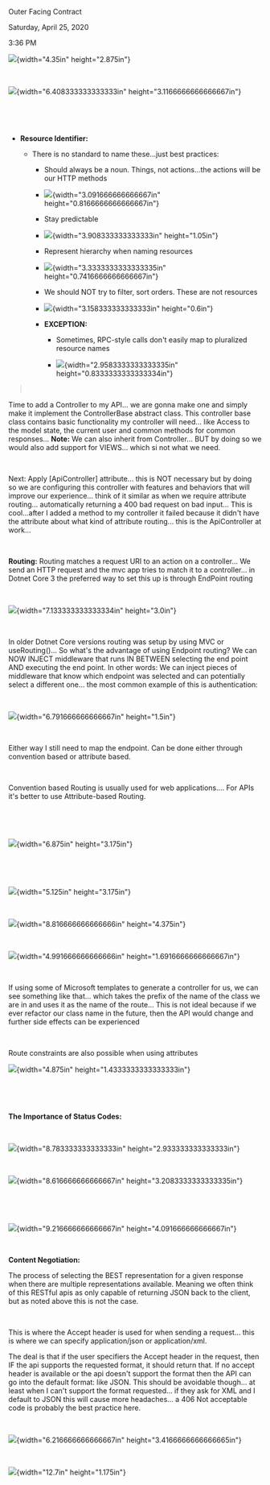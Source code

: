Outer Facing Contract

Saturday, April 25, 2020

3:36 PM

![](001_Outer_Facing_Contract_000.png){width="4.35in" height="2.875in"}

 

![](001_Outer_Facing_Contract_001.png){width="6.408333333333333in" height="3.1166666666666667in"}

 

 

-   **Resource Identifier:**

    -   There is no standard to name these...just best practices:

        -   Should always be a noun. Things, not actions...the actions will be our HTTP methods

        -   ![](001_Outer_Facing_Contract_002.png){width="3.091666666666667in" height="0.8166666666666667in"}

        -   Stay predictable

        -   ![](001_Outer_Facing_Contract_003.png){width="3.908333333333333in" height="1.05in"}

        -   Represent hierarchy when naming resources

        -   ![](001_Outer_Facing_Contract_004.png){width="3.3333333333333335in" height="0.7416666666666667in"}

        -   We should NOT try to filter, sort orders. These are not resources

        -   ![](001_Outer_Facing_Contract_005.png){width="3.158333333333333in" height="0.6in"}

        -   **EXCEPTION:**

            -   Sometimes, RPC-style calls don\'t easily map to pluralized resource names

            -   ![](001_Outer_Facing_Contract_006.png){width="2.9583333333333335in" height="0.8333333333333334in"}

>  

Time to add a Controller to my API... we are gonna make one and simply make it implement the ControllerBase abstract class. This controller base class contains basic functionality my controller will need... like Access to the model state, the current user and common methods for common responses... **Note:** We can also inherit from Controller... BUT by doing so we would also add support for VIEWS... which si not what we need.

 

Next: Apply \[ApiController\] attribute... this is NOT necessary but by doing so we are configuring this controller with features and behaviors that will improve our experience... think of it similar as when we require attribute routing... automatically returning a 400 bad request on bad input... This is cool...after I added a method to my controller it failed because it didn\'t have the attribute about what kind of attribute routing... this is the ApiController at work...

 

**Routing:** Routing matches a request URI to an action on a controller... We send an HTTP request and the mvc app tries to match it to a controller... in Dotnet Core 3 the preferred way to set this up is through EndPoint routing

 

![](001_Outer_Facing_Contract_007.png){width="7.133333333333334in" height="3.0in"}

 

In older Dotnet Core versions routing was setup by using MVC or useRouting()... So what\'s the advantage of using Endpoint routing? We can NOW INJECT middleware that runs IN BETWEEN selecting the end point AND executing the end point. In other words: We can inject pieces of middleware that know which endpoint was selected and can potentially select a different one... the most common example of this is authentication:

 

![](001_Outer_Facing_Contract_008.png){width="6.791666666666667in" height="1.5in"}

 

Either way I still need to map the endpoint. Can be done either through convention based or attribute based.

 

Convention based Routing is usually used for web applications.... For APIs it\'s better to use Attribute-based Routing.

 

 

![](001_Outer_Facing_Contract_009.png){width="6.875in" height="3.175in"}

 

 

![](001_Outer_Facing_Contract_010.png){width="5.125in" height="3.175in"}

 

![](001_Outer_Facing_Contract_011.png){width="8.816666666666666in" height="4.375in"}

 

![](001_Outer_Facing_Contract_012.png){width="4.991666666666666in" height="1.6916666666666667in"}

 

If using some of Microsoft templates to generate a controller for us, we can see something like that... which takes the prefix of the name of the class we are in and uses it as the name of the route... This is not ideal because if we ever refactor our class name in the future, then the API would change and further side effects can be experienced

 

Route constraints are also possible when using attributes

![](001_Outer_Facing_Contract_013.png){width="4.875in" height="1.4333333333333333in"}

 

 

**The Importance of Status Codes:**

 

![](001_Outer_Facing_Contract_014.png){width="8.783333333333333in" height="2.933333333333333in"}

 

![](001_Outer_Facing_Contract_015.png){width="8.616666666666667in" height="3.2083333333333335in"}

 

 

![](001_Outer_Facing_Contract_016.png){width="9.216666666666667in" height="4.091666666666667in"}

 

**Content Negotiation:**

The process of selecting the BEST representation for a given response when there are multiple representations available. Meaning we often think of this RESTful apis as only capable of returning JSON back to the client, but as noted above this is not the case.

 

This is where the Accept header is used for when sending a request... this is where we can specify application/json or application/xml.

The deal is that if the user specifiers the Accept header in the request, then IF the api supports the requested format, it should return that. If no accept header is available or the api doesn\'t support the format then the API can go into the default format: like JSON. This should be avoidable though... at least when I can\'t support the format requested... if they ask for XML and I default to JSON this will cause more headaches... a 406 Not acceptable code is probably the best practice here.

 

![](001_Outer_Facing_Contract_017.png){width="6.216666666666667in" height="3.4166666666666665in"}

 

![](001_Outer_Facing_Contract_018.png){width="12.7in" height="1.175in"}

 
